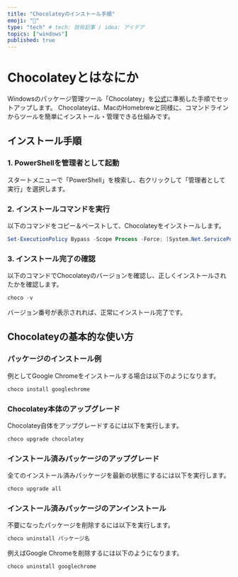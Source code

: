 ```yaml
---
title: "Chocolateyのインストール手順"
emoji: "📘"
type: "tech" # tech: 技術記事 / idea: アイデア
topics: ["windows"]
published: true
---
```


# Chocolateyとはなにか

Windowsのパッケージ管理ツール「Chocolatey」を[公式](https://chocolatey.org/install)に準拠した手順でセットアップします。
Chocolateyは、MacのHomebrewと同様に、コマンドラインからツールを簡単にインストール・管理できる仕組みです。

## インストール手順

### 1. PowerShellを管理者として起動

スタートメニューで「PowerShell」を検索し、右クリックして「管理者として実行」を選択します。


### 2. インストールコマンドを実行

以下のコマンドをコピー＆ペーストして、Chocolateyをインストールします。

```powershell
Set-ExecutionPolicy Bypass -Scope Process -Force; [System.Net.ServicePointManager]::SecurityProtocol = [System.Net.ServicePointManager]::SecurityProtocol -bor 3072; iex ((New-Object System.Net.WebClient).DownloadString('https://community.chocolatey.org/install.ps1'))
```



### 3. インストール完了の確認

以下のコマンドでChocolateyのバージョンを確認し、正しくインストールされたかを確認します。

```powershell
choco -v
```

バージョン番号が表示されれば、正常にインストール完了です。

## Chocolateyの基本的な使い方

### パッケージのインストール例

例としてGoogle Chromeをインストールする場合は以下のようになります。

```powershell
choco install googlechrome
```

### Chocolatey本体のアップグレード

Chocolatey自体をアップグレードするには以下を実行します。

```powershell
choco upgrade chocolatey
```

### インストール済みパッケージのアップグレード

全てのインストール済みパッケージを最新の状態にするには以下を実行します。

```powershell
choco upgrade all
```

### インストール済みパッケージのアンインストール

不要になったパッケージを削除するには以下を実行します。

```powershell
choco uninstall パッケージ名
```

例えばGoogle Chromeを削除するには以下のようになります。

```powershell
choco uninstall googlechrome
```